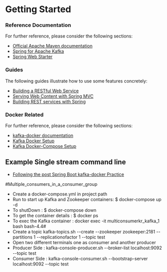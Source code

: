# Getting Started

### Reference Documentation
For further reference, please consider the following sections:

* [Official Apache Maven documentation](https://maven.apache.org/guides/index.html)
* [Spring for Apache Kafka](https://docs.spring.io/spring-boot/docs/{bootVersion}/reference/htmlsingle/#boot-features-kafka)
* [Spring Web Starter](https://docs.spring.io/spring-boot/docs/{bootVersion}/reference/htmlsingle/#boot-features-developing-web-applications)

### Guides
The following guides illustrate how to use some features concretely:

* [Building a RESTful Web Service](https://spring.io/guides/gs/rest-service/)
* [Serving Web Content with Spring MVC](https://spring.io/guides/gs/serving-web-content/)
* [Building REST services with Spring](https://spring.io/guides/tutorials/bookmarks/)

### Docker Related
For further reference, please consider the following sections:

* [kafka-docker documentation](https://hub.docker.com/r/wurstmeister/kafka/)
* [Kafka Docker Setup](http://wurstmeister.github.io/kafka-docker/)
* [Kafka Docker-Compose Setup](https://linuxhint.com/docker_compose_kafka/)

## Example Single stream command line
* [Following the post Spring Boot kafka-docker Practice](https://thepracticaldeveloper.com/2018/11/24/spring-boot-kafka-config/)


#Multiple_consumers_in_a_consumer_group
* Create a docker-compose.yml in project path
* Run to start up Kafka and Zookeeper containers: $ docker-compose up -d 
* To shutDown : $ docker-compose down
* To get the container details : $ docker ps
* To exec the Kafka container : 
docker exec -it multiconsumerkr_kafka_1 bash
bash-4.4#
* Create a topic
kafka-topics.sh --create --zookeeper zookeeper:2181 --partitions 1 --replicationofactor 1 --topic test
* Open two different terminals one as consumer and another producer
* Producer Side : kafka-console-producer.sh --broker-list localhost:9092 --topic test
* Consumer Side : kafka-console-consumer.sh --bootstrap-server localhost:9092 --topic test
